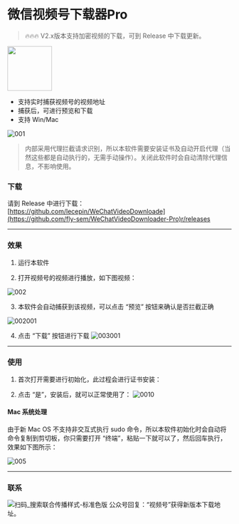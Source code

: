 # 微信视频号下载器Pro

> 🔥🔥🔥 V2.x版本支持加密视频的下载，可到 Release 中下载更新。


<img src="https://github.com/fly-sem/WeChatVideoDownloader-Pro/assets/34882278/26c4ae78-ddf2-4b48-9201-c6dd654c41c" width="100" />

- 支持实时捕获视频号的视频地址
- 捕获后，可进行预览和下载
- 支持 Win/Mac



![001](https://github.com/fly-sem/WeChatVideoDownloader-Pro/assets/34882278/90ab1e77-5f11-4d60-af4e-1c99c073382b)



> 内部采用代理拦截请求识别，所以本软件需要安装证书及自动开启代理（当然这些都是自动执行的，无需手动操作）。关闭此软件时会自动清除代理信息，不影响使用。


### 下载

请到 Release 中进行下载：[https://github.com/lecepin/WeChatVideoDownloade](https://github.com/fly-sem/WeChatVideoDownloader-Pro)r/releases

---

### 效果

1. 运行本软件
 
2. 打开视频号的视频进行播放，如下图视频：

![002](https://github.com/fly-sem/WeChatVideoDownloader-Pro/assets/34882278/1f1d9a22-601b-47a5-b1a6-37f2011d3d21)


3. 本软件会自动捕获到该视频，可以点击 “预览” 按钮来确认是否拦截正确


![002001](https://github.com/fly-sem/WeChatVideoDownloader-Pro/assets/34882278/5232e13a-2248-40ee-a499-1abfb3fe02d2)



4. 点击 “下载” 按钮进行下载
![003001](https://github.com/fly-sem/WeChatVideoDownloader-Pro/assets/34882278/5faea119-ec55-4140-aeaa-045caf0fa321)



---
### 使用

1. 首次打开需要进行初始化，此过程会进行证书安装：



2. 点击 “是”，安装后，就可以正常使用了：
![0010](https://github.com/fly-sem/WeChatVideoDownloader-Pro/assets/34882278/042afed3-6714-4365-a225-48b4144b2d4e)




#### Mac 系统处理

由于新 Mac OS 不支持非交互式执行 sudo 命令，所以本软件初始化时会自动将命令复制到剪切板，你只需要打开 “终端”，粘贴一下就可以了，然后回车执行，效果如下图所示：


![005](https://github.com/fly-sem/WeChatVideoDownloader-Pro/assets/34882278/9753bf82-5e18-4f33-a7b6-a72eb06b07b6)

---
### 联系


![扫码_搜索联合传播样式-标准色版](https://github.com/fly-sem/WeChatVideoDownloader-Pro/assets/34882278/ba14748a-2aa6-4cfc-a975-21ce1e690ed5)
公众号回复：“视频号”获得新版本下载地址。
